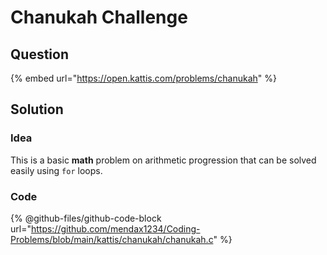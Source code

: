 # Chanukah Challenge

## Question

{% embed url="https://open.kattis.com/problems/chanukah" %}

## Solution

### Idea

This is a basic **math** problem on arithmetic progression that can be solved easily using `for` loops.

### Code

{% @github-files/github-code-block url="https://github.com/mendax1234/Coding-Problems/blob/main/kattis/chanukah/chanukah.c" %}
